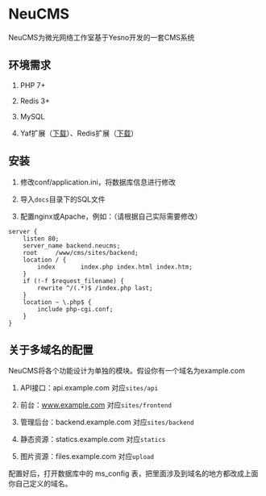 # NeuCMS

NeuCMS为微光网络工作室基于Yesno开发的一套CMS系统

## 环境需求

1. PHP 7+

2. Redis 3+

3. MySQL

4. Yaf扩展（[下载](http://pecl.php.net/package/yaf)）、Redis扩展（[下载](http://pecl.php.net/package/redis)）

## 安装

1. 修改conf/application.ini，将数据库信息进行修改

2. 导入`docs`目录下的SQL文件

3. 配置nginx或Apache，例如：（请根据自己实际需要修改）

```
server {
	listen 80;
	server_name backend.neucms;
	root	 /www/cms/sites/backend;
	location / {
		index		index.php index.html index.htm;
	}
	if (!-f $request_filename) {
		rewrite ^/(.*)$ /index.php last;
	}
	location ~ \.php$ {
		include	php-cgi.conf;
	}
}
```

## 关于多域名的配置

NeuCMS将各个功能设计为单独的模块。假设你有一个域名为example.com

1. API接口：api.example.com 对应`sites/api`

2. 前台：www.example.com 对应`sites/frontend`

3. 管理后台：backend.example.com 对应`sites/backend`

4. 静态资源：statics.example.com 对应`statics`

5. 图片资源：files.example.com 对应`upload`

配置好后，打开数据库中的 ms_config 表，把里面涉及到域名的地方都改成上面你自己定义的域名。
